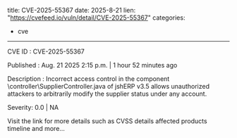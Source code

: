  
title: CVE-2025-55367
date: 2025-8-21
lien: "https://cvefeed.io/vuln/detail/CVE-2025-55367"
categories:
  - cve
---

CVE ID : CVE-2025-55367

Published :  Aug. 21
2025
2:15 p.m. | 1 hour
52 minutes ago

Description : Incorrect access control in the component \controller\SupplierController.java of jshERP v3.5 allows unauthorized attackers to arbitrarily modify the supplier status under any account.

Severity: 0.0 | NA

Visit the link for more details
such as CVSS details
affected products
timeline
and more...
